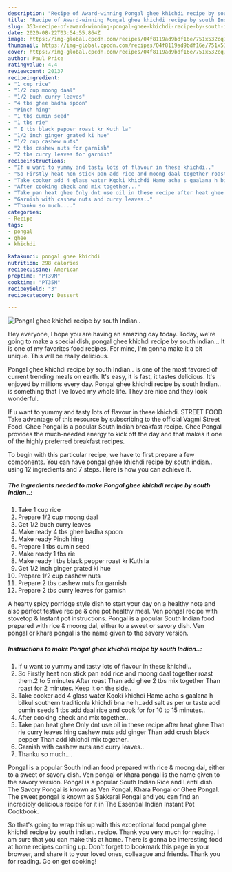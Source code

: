 ```yaml
---
description: "Recipe of Award-winning Pongal ghee khichdi recipe by south Indian.."
title: "Recipe of Award-winning Pongal ghee khichdi recipe by south Indian.."
slug: 353-recipe-of-award-winning-pongal-ghee-khichdi-recipe-by-south-indian
date: 2020-08-22T03:54:55.864Z
image: https://img-global.cpcdn.com/recipes/04f8119ad9bdf16e/751x532cq70/pongal-ghee-khichdi-recipe-by-south-indian-recipe-main-photo.jpg
thumbnail: https://img-global.cpcdn.com/recipes/04f8119ad9bdf16e/751x532cq70/pongal-ghee-khichdi-recipe-by-south-indian-recipe-main-photo.jpg
cover: https://img-global.cpcdn.com/recipes/04f8119ad9bdf16e/751x532cq70/pongal-ghee-khichdi-recipe-by-south-indian-recipe-main-photo.jpg
author: Paul Price
ratingvalue: 4.4
reviewcount: 20137
recipeingredient:
- "1 cup rice"
- "1/2 cup moong daal"
- "1/2 buch curry leaves"
- "4 tbs ghee badha spoon"
- "Pinch hing"
- "1 tbs cumin seed"
- "1 tbs rie"
- " I tbs black pepper roast kr Kuth la"
- "1/2 inch ginger grated ki hue"
- "1/2 cup cashew nuts"
- "2 tbs cashew nuts for garnish"
- "2 tbs curry leaves for garnish"
recipeinstructions:
- "If u want to yummy and tasty lots of flavour in these khichdi.."
- "So Firstly heat non stick pan add rice and moong daal together roast them.2 to 5 minutes After roast Than add ghee 2 tbs mix together Than roast for 2 minutes. Keep it on the side.."
- "Take cooker add 4 glass water Kqoki khichdi Hame acha s gaalana h bilkul southern traditionla khichdi bna ne h..add salt as per ur taste add cumin seeds 1 tbs add daal rice and cook for for 10 to 15 minutes.."
- "After cooking check and mix together..."
- "Take pan heat ghee Only dnt use oil in these recipe after heat ghee Than rie curry leaves hing cashew nuts add ginger Than add crush black pepper Than add khichdi mix together.."
- "Garnish with cashew nuts and curry leaves.."
- "Thanku so much...."
categories:
- Recipe
tags:
- pongal
- ghee
- khichdi

katakunci: pongal ghee khichdi 
nutrition: 298 calories
recipecuisine: American
preptime: "PT39M"
cooktime: "PT35M"
recipeyield: "3"
recipecategory: Dessert

---
```



![Pongal ghee khichdi recipe by south Indian..](https://img-global.cpcdn.com/recipes/04f8119ad9bdf16e/751x532cq70/pongal-ghee-khichdi-recipe-by-south-indian-recipe-main-photo.jpg)

Hey everyone, I hope you are having an amazing day today. Today, we're going to make a special dish, pongal ghee khichdi recipe by south indian... It is one of my favorites food recipes. For mine, I'm gonna make it a bit unique. This will be really delicious.

Pongal ghee khichdi recipe by south Indian.. is one of the most favored of current trending meals on earth. It's easy, it is fast, it tastes delicious. It's enjoyed by millions every day. Pongal ghee khichdi recipe by south Indian.. is something that I've loved my whole life. They are nice and they look wonderful.

If u want to yummy and tasty lots of flavour in these khichdi. STREET FOOD Take advantage of this resource by subscribing to the official Vagmi Street Food. Ghee Pongal is a popular South Indian breakfast recipe. Ghee Pongal provides the much-needed energy to kick off the day and that makes it one of the highly preferred breakfast recipes.


To begin with this particular recipe, we have to first prepare a few components. You can have pongal ghee khichdi recipe by south indian.. using 12 ingredients and 7 steps. Here is how you can achieve it.

<!--inarticleads1-->

##### The ingredients needed to make Pongal ghee khichdi recipe by south Indian..:

1. Take 1 cup rice
1. Prepare 1/2 cup moong daal
1. Get 1/2 buch curry leaves
1. Make ready 4 tbs ghee badha spoon
1. Make ready Pinch hing
1. Prepare 1 tbs cumin seed
1. Make ready 1 tbs rie
1. Make ready  I tbs black pepper roast kr Kuth la
1. Get 1/2 inch ginger grated ki hue
1. Prepare 1/2 cup cashew nuts
1. Prepare 2 tbs cashew nuts for garnish
1. Prepare 2 tbs curry leaves for garnish


A hearty spicy porridge style dish to start your day on a healthy note and also perfect festive recipe &amp; one pot healthy meal. Ven pongal recipe with stovetop &amp; Instant pot instructions. Pongal is a popular South Indian food prepared with rice &amp; moong dal, either to a sweet or savory dish. Ven pongal or khara pongal is the name given to the savory version. 

<!--inarticleads2-->

##### Instructions to make Pongal ghee khichdi recipe by south Indian..:

1. If u want to yummy and tasty lots of flavour in these khichdi..
1. So Firstly heat non stick pan add rice and moong daal together roast them.2 to 5 minutes After roast Than add ghee 2 tbs mix together Than roast for 2 minutes. Keep it on the side..
1. Take cooker add 4 glass water Kqoki khichdi Hame acha s gaalana h bilkul southern traditionla khichdi bna ne h..add salt as per ur taste add cumin seeds 1 tbs add daal rice and cook for for 10 to 15 minutes..
1. After cooking check and mix together...
1. Take pan heat ghee Only dnt use oil in these recipe after heat ghee Than rie curry leaves hing cashew nuts add ginger Than add crush black pepper Than add khichdi mix together..
1. Garnish with cashew nuts and curry leaves..
1. Thanku so much....


Pongal is a popular South Indian food prepared with rice &amp; moong dal, either to a sweet or savory dish. Ven pongal or khara pongal is the name given to the savory version. Pongal is a popular South Indian Rice and Lentil dish. The Savory Pongal is known as Ven Pongal, Khara Pongal or Ghee Pongal. The sweet pongal is known as Sakkarai Pongal and you can find an incredibly delicious recipe for it in The Essential Indian Instant Pot Cookbook. 

So that's going to wrap this up with this exceptional food pongal ghee khichdi recipe by south indian.. recipe. Thank you very much for reading. I am sure that you can make this at home. There is gonna be interesting food at home recipes coming up. Don't forget to bookmark this page in your browser, and share it to your loved ones, colleague and friends. Thank you for reading. Go on get cooking!

